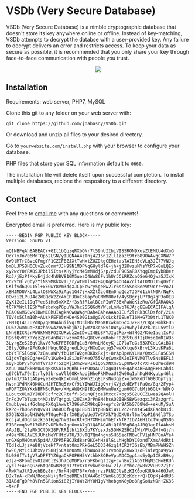 # VSDb (Very Secure Database)

VSDb (Very Secure Database) is a nimble cryptographic database that doesn't store its key anywhere online or offline. Instead of key-matching, VSDb attempts to decrypt the databse with a user-provided key. Any failure to decrypt delivers an error and restricts access. To keep your data as secure as possible, it is recommended that you only share your key through face-to-face communication with people you trust.

<p align="center">
<img src="https://github.com/jnabasny/Very-Secure-Database/blob/master/head.png">
</p>

## Installation

Requirements: web server, PHP7, MySQL

Clone this git to any folder on your web server with:
```
git clone https://github.com/jnabasny/VSDb.git
```
Or download and unzip all files to your desired directory.

Go to ```yourwebsite.com/install.php``` with your browser to configure your database.

PHP files that store your SQL information default to ```0660```.

The installation file will delete itself upon successful completion. To install multiple databases, reclone the respository to a different directory.

## Contact

Feel free to [email me](mailto:jnabasny@gmail.com) with any questions or comments!

Encrypted email is preferred. Here is my public key:
```
-----BEGIN PGP PUBLIC KEY BLOCK-----
Version: GnuPG v1

mQINBFqAh8ABEACr+GIt1bQqzgRXbONr7l59nUIIhiVISSRON9XosZtEMtU4dXmG
OcY7xJnV06MnTQp52LSN/yIUQNAA4zTnj4Z15n1Zll1zaZt9trb89OAAvgCXNW7P
6W9lMTrCBvcQFmgYF1CZIFBZJXtTwHxtZUZDkgCEHetasTAIEH5cVLq3JC77VNJq
bmDLJPSBHOCUvZux6nmfJJH99N1MDPNqGHyld7G+jh+j32KvzuMYsYtP7x8uLQEp
xy2wcYOYRAQSJPbil5Its+XHyjYcM45mMHdjS/p/zduP9G5aR8XYqgEmqIybRBer
RoJ/jEzPfMkyE4jdd4hUBV81GM5uesQ4Wu86Fv1hUrJCiRRZcaOSe64Ojwa5JIxK
Pn29t0lvQbyzYiNs9MKkXvIL/r/wtNTl5DzB4QDgPb4oO4AZcltATDMOJT5gOvfr
CKifvd6QOu15l+xEGwY8Vm3dqXJCpEcwry5geBw2Ir6scZ5Se3Bee9t9crr+Vo2I
x8MJMDUVkL4LxlOSNWXz9iAgq1G47jHxXZlGzc0Em0noQdzTJQPd1iAlN0RrNqFk
0Owzi2LPuJ4e2W8QdW2Zc4YEPJDuC3lapYuCNWM80vf/4ySBgrjLP7Bq7gP3oOEB
ZyX12eIL19qTYedSiHo5mXXZ/f3sRfRlalBCcPIuV756xPaWcKizRu/GfQARAQAB
tCFKYWtlIE5hYmFzbnkgPGpuYWJhc255QGdtYWlsLmNvbT6JAjgEEwECACIFAlqA
h8ACGwMGCwkIBwMCBhUIAgkKCwQWAgMBAh4BAheAAAoJELf2lzRk3ClDsfoP/2Ca
T0V4s5Clm10h+AUskPEF05rHDe4S00GiaUgGVOcLckf0ELeT16M+G730trL1TNX0
78MTQ141JU2dDp/qPRWAbuiiVqIM33lRbIMa6KRxwkmOGdxJZ+87/CRpLHmhkFU5
DU6zZwmmuaFz8zhh9wA2nVY6bjb7CjwmzO3qnBviDWsyGJ9whyldVzkJqLL5vtlD
LNn6BICRsrPWUkNWBPOIXURvbz2nIDxcI4EbSFYJIg2RexyWfHGZ/K4e1aqjIsPd
R96fQvVEXRYgzZprBAnBW7HvzxnXMswQ8EvnxmRob+F026StudfIjUmsq1mRIWB5
3LyrgZeS26qV1kvV67oKFF8TGDFg1a3/0VnLM8eyKjLC7laToGz53XFCdLCAiBGt
J8ty/Q9ar9FoKukfhWqcN6ZgredLDdg/HXuQadjg57wVXXtqe6kBrvL3XuvKPa6L
cbYtTFSlGqNC7zBauaWP/fbQ1mTW2geBKBxRxjt+8rAp8peKYLNa/QmxSLFaSCSM
G1jdvTq8BCg/e+GTv1KwR+1uEiJuFhKeQ755kAqCwmx6KJoIFNVM0TlvSNsBEFL3
a0yFzbP/Sh6YmfVYaX7T5zgKjiRmZwVPIAiQbVXNXm7GLpUNwDfc7XT+60hWcd9M
XduL1WAfRkBnUwQqBsKSo1xzQBhLF+r9DaAu2lXguQINBFqAh8ABEADgR+HLahd4
q67CbTxT9nItrly03brsuVllGOKyApUjHhePkMMoaUtGW60g1uhKqH4KyuLp46lz
p/tm3/3A1gADp+ye2eEoQkDxbmmLSM+h2ig8LFsNu3qiZxoJW6KdDf608DDpTjgc
Hvsn1PdNK40KOCuHJHTERq5YxCf9LYIWWJIigQvrjXVjzUdEWFtPaQe/8q/2Fyp4
mFQPTZOAYKxNBFNSdPUe+/+HpAWQKH9fB1oBMWwnUeXgpm60G7ubMjb6Gt+fWUrQ
LUoutxU1mJYIUBPCcfrc2CRtaff+SdunQFjoeIMxcc7+bgs5G2UCCZLwes2QAolH
3nFq3vTbTuput4MJzbVTq4gpLj2UZaXJrPn8N4hsAO2IBH5BWGezqxi3AZazgrfL
CmubLyeLs4GchmpFXOq1AwVt7396uRCR9kqB0+epfc8r9A5bS7D8Wd++ekuM/SuA
kXPq+7h06/8VQvvB1IanBQDfHgsp18GbIbtp88NkiWYL2cZ+nmt454dXEaob81dL
S7QlNXSbplH3WMePT0geP4IrfX0EgQyUeJ7WCPXk7QdOXUUrl6mfXpP16N6l3TSp
kccjaLdOqnsmzk3616pg7hV01ucRt+DH7XNHimYbEfxNfR7IbVA6H1tcfWugNSN6
F1BFemq8wR17GkPZvDEkMx7gcOmxA7gD1QARAQABiQIfBBgBAgAJBQJagIfAAhsM
AAoJELf2lzRk3ClDK28P/RR1tht18Xdb7KYosxJs5OMK25HCiIWj/Pto2MfvGj/h
r49afR6LAVE9JUhiMeYFHtdVTU/3JvTQ7Qm4ngvs5H65eoFN6wCFV1pHNP8nAYe4
unGXGpMHOmaV5piMA/ZPP5FBOJkd8ar9KC+hHz8lGiLhHghDYC0xndTXmsA4dRti
TOd1cLJjzKeB8jVzeHf7vntat0mzPRk6eL5D3346zg14CR2f3GzEb/MBmPNWHSZh
hwF6/RY1cJJhxV/rS8BjSCs1nOnML/lhWuoIQd1rvmoIySnwx3/oEiaiWgpa9yGY
5U08GfTc1gV7aDPFTYZ6gaQkPOPHH5NYthbX8QReVpuADCXgp1as5yQp1CBzB9sg
eJja+8FbmOzvOIaWCl2sJh7CgMDPa/r5FKbrgJIzg+cvnBuziAb5THgN3CHoERUn
Zycl7+A+nQGZe6tQoDwBzBgp17tvXYTrvkwd30Gwl2l/LnYhe7gw8x2VuH92ZjtZ
4RwKYaJtR1vqhB6z8nr/6rH4lGM76Fx/nbjnzzPkN2JlsBzKIK6xoKUUkk46OJwR
DJxTnA+xRWN/RoqpNi+jMrRbeDNEnIlXA4GdFSWm6iOSBOzKdcrrQ+EOpKj4dRU5
3IABdFg0Ph8VFn5GRionSi8ZjIY8Wz2MY0M1gVYhebgmK8yDo8RgSoHzN9n+ZK3S
=t+nP
-----END PGP PUBLIC KEY BLOCK-----
```
